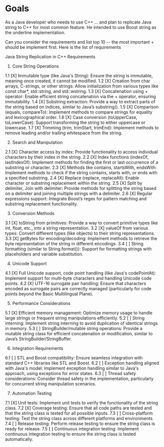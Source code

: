 # Goals


As a Java developer  who needs to use C++ ... and plan to replicate Java string to C++ for most common feature. He intended to use Boost string as the underline  implementation. 

Can you consider the requirements and list top 10 -- the most important + should be implement first.
Here is the list of requirements



Java String Replication in C++ Requirements

1. Core String Operations

1.1 [X] Immutable type (like Java's String): Ensure the string is immutable, meaning once created, it cannot be modified.
1.2 [X] Creation from char arrays, C-strings, or other strings: Allow initialization from various types like const char*, std::string, and std::wstring.
1.3 [X] Concatenation using + operator: Enable efficient string concatenation via the + operator, ensuring immutability.
1.4 [X] Substring extraction: Provide a way to extract parts of the string based on indices, similar to Java’s substring().
1.5 [X] Comparison (equals, compareTo): Implement methods to compare strings for equality and lexicographical order.
1.6 [X] Case conversion (toUpperCase, toLowerCase): Support transforming the string to either uppercase or lowercase.
1.7 [X] Trimming (trim, trimStart, trimEnd): Implement methods to remove leading and/or trailing whitespace from the string.

2. Search and Manipulation

2.1 [X] Character access by index: Provide functionality to access individual characters by their index in the string.
2.2 [X] Index functions (indexOf, lastIndexOf): Implement methods for finding the first or last occurrence of a substring or character.
2.3 [X] Methods like contains, startsWith, endsWith: Implement methods to check if the string contains, starts with, or ends with a specified substring.
2.4 [X] Replace (replace, replaceAll): Enable character or substring replacement within the string.
2.5 [X] Split by delimiter, Join with delimiter: Provide methods for splitting the string based on a delimiter and joining multiple strings with a delimiter.
2.6 [X] Regular expressions support: Integrate Boost’s regex for pattern matching and substring replacement functionality.

3. Conversion Methods

3.1 [X] toString from primitives: Provide a way to convert primitive types like int, float, etc., into a string representation.
3.2 [X] valueOf from various types: Convert different types (like objects) to their string representations.
3.3 [X] getBytes for encoding/decoding: Implement methods to retrieve the byte representation of the string in different encodings.
3.4 [ ] String formatting (similar to String.format()): Support for formatting strings with placeholders and variable substitution.

4. Unicode Support

4.1 [X] Full Unicode support, code point handling (like Java's codePointAt): Implement support for multi-byte characters and handling Unicode code points.
4.2 [X] UTF-16 surrogate pair handling: Ensure that characters encoded as surrogate pairs are correctly managed (particularly for code points beyond the Basic Multilingual Plane).

5. Performance Considerations

5.1 [X] Efficient memory management: Optimize memory usage to handle large strings or frequent string manipulations efficiently.
5.2 [ ] String interning: Implement string interning to avoid duplication of identical strings in memory.
5.3 [ ] StringBuilder/mutable string operations: Provide a mutable string class for efficient concatenation or modification, similar to Java’s StringBuilder/StringBuffer.

6. Integration Requirements

6.1 [ ] STL and Boost compatibility: Ensure seamless integration with standard C++ libraries like STL and Boost.
6.2 [ ] Exception handling aligned with Java's model: Implement exception handling similar to Java's approach, using exceptions for error states.
6.3 [ ] Thread safety considerations: Consider thread safety in the implementation, particularly for concurrent string manipulation scenarios.

7. Automation Testing

7.1 [X] Unit tests: Implement unit tests to verify the functionality of the string class.
7.2 [X] Coverage testing: Ensure that all code paths are tested and that the string class is tested for all possible inputs.
7.3 [ ] Cross-platform testing: Test the string class across different platforms and environments.
7.4 [ ] Release testing: Perform release testing to ensure the string class is ready for release.
7.5 [ ] Continuous integration testing: Implement continuous integration testing to ensure the string class is tested automatically.
